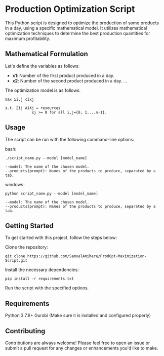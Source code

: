 # Production Optimization Script


This Python script is designed to optimize the production of some products in a day, using a specific mathematical model. It utilizes mathematical optimization techniques to determine the best production quantities for maximum profitability. 

## Mathematical Formulation

Let's define the variables as follows:

- **x1**: Number of the first product produced in a day.
- **x2**: Number of the second product produced in a day.
...

The optimization model is as follows:

    max Σi,j cixj

    s.t. Σij AiXj = resources
                xj >= 0 for all i,j={0, 1,...n-1}.

## Usage

The script can be run with the following command-line options:

bash:
```
./script_name.py --model [model_name]
```
    --model: The name of the chosen model.
    --products(prompt): Names of the products to produce, separated by a tab.

windows:
```
python script_name.py --model [model_name]
```
    --model: The name of the chosen model.
    --products(prompt): Names of the products to produce, separated by a tab.


## Getting Started

To get started with this project, follow the steps below:

Clone the repository: 
```
git clone https://github.com/SamuelAmihere/ProdOpt-Maximization-Script.git
```

Install the necessary dependencies: 
```
pip install -r requirements.txt
```

Run the script with the specified options.

## Requirements

Python 3.7.9+
Gurobi (Make sure it is installed and configured properly)

## Contributing

Contributions are always welcome! Please feel free to open an issue or submit a pull request for any changes or enhancements you'd like to make.